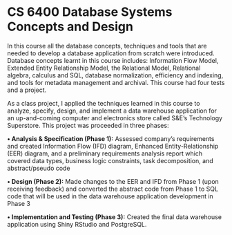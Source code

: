 # CS 6400 Database Systems Concepts and Design
In this course all the database concepts, techniques and tools that are needed to develop a database application from scratch were introduced. Database concepts learnt in this course includes: Information Flow Model, Extended Entity Relationship Model, the Relational Model, Relational algebra, calculus and SQL, database normalization, efficiency and indexing, and tools for metadata management and archival. This course had four tests and a project.  

As a class project, I applied the techniques learned in this course to analyze, specify, design, and implement a data warehouse application for an up-and-coming computer and electronics store called S&E’s Technology Superstore. This project was proceeded in three phases:

**•	Analysis & Specification (Phase 1):** Assessed company’s requirements and created Information Flow (IFD) diagram, Enhanced Entity-Relationship (EER) diagram, and a preliminary requirements analysis report which covered data types, business logic constraints, task decomposition, and abstract/pseudo code <br />

**•	Design (Phase 2):** Made changes to the EER and IFD from Phase 1 (upon receiving feedback) and converted the abstract code from Phase 1 to SQL code that will be used in the data warehouse application development in Phase 3 <br />

**•	Implementation and Testing (Phase 3):** Created the final data warehouse application using Shiny RStudio and PostgreSQL. <br />


